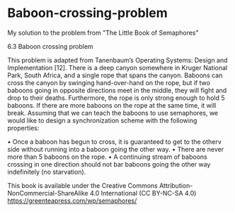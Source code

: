# Baboon-crossing-problem

My solution to the problem from "The Little Book of Semaphores"

6.3 Baboon crossing problem

This problem is adapted from Tanenbaum’s Operating Systems: Design and
Implementation [12]. There is a deep canyon somewhere in Kruger National
Park, South Africa, and a single rope that spans the canyon. Baboons can cross
the canyon by swinging hand-over-hand on the rope, but if two baboons going in
opposite directions meet in the middle, they will fight and drop to their deaths.
Furthermore, the rope is only strong enough to hold 5 baboons. If there are
more baboons on the rope at the same time, it will break.
Assuming that we can teach the baboons to use semaphores, we would like
to design a synchronization scheme with the following properties:

• Once a baboon has begun to cross, it is guaranteed to get to the otherv side without running into a baboon going the other way.
• There are never more than 5 baboons on the rope.
• A continuing stream of baboons crossing in one direction should not bar baboons going the other way indefinitely (no starvation).

This book is available under the Creative Commons Attribution-NonCommercial-ShareAlike 4.0 International (CC BY-NC-SA 4.0)
https://greenteapress.com/wp/semaphores/
